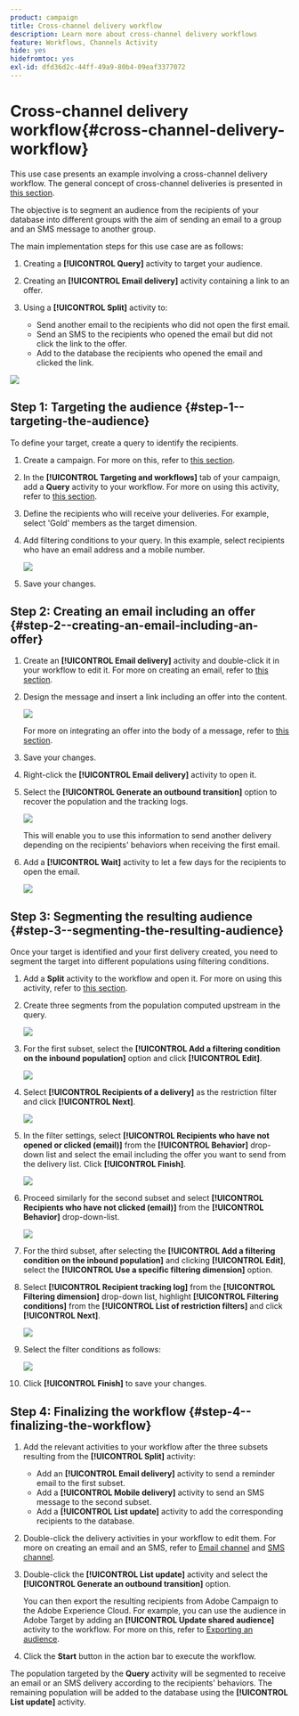 ```yaml
---
product: campaign
title: Cross-channel delivery workflow
description: Learn more about cross-channel delivery workflows
feature: Workflows, Channels Activity
hide: yes
hidefromtoc: yes
exl-id: dfd36d2c-44ff-49a9-80b4-09eaf3377072
---
```

# Cross-channel delivery workflow{#cross-channel-delivery-workflow}



This use case presents an example involving a cross-channel delivery workflow. The general concept of cross-channel deliveries is presented in [this section](cross-channel-deliveries.md).

The objective is to segment an audience from the recipients of your database into different groups with the aim of sending an email to a group and an SMS message to another group.

The main implementation steps for this use case are as follows:

1. Creating a **[!UICONTROL Query]** activity to target your audience.
1. Creating an **[!UICONTROL Email delivery]** activity containing a link to an offer.
1. Using a **[!UICONTROL Split]** activity to:

    * Send another email to the recipients who did not open the first email.
    * Send an SMS to the recipients who opened the email but did not click the link to the offer.
    * Add to the database the recipients who opened the email and clicked the link.

![](assets/wkf_cross-channel_7.png)

## Step 1: Targeting the audience {#step-1--targeting-the-audience}

To define your target, create a query to identify the recipients.

1. Create a campaign. For more on this, refer to [this section](../../campaign/using/setting-up-marketing-campaigns.md#creating-a-campaign).
1. In the **[!UICONTROL Targeting and workflows]** tab of your campaign, add a **Query** activity to your workflow. For more on using this activity, refer to [this section](query.md).
1. Define the recipients who will receive your deliveries. For example, select 'Gold' members as the target dimension.
1. Add filtering conditions to your query. In this example, select recipients who have an email address and a mobile number.

   ![](assets/wkf_cross-channel_3.png)

1. Save your changes.

## Step 2: Creating an email including an offer {#step-2--creating-an-email-including-an-offer}

1. Create an **[!UICONTROL Email delivery]** activity and double-click it in your workflow to edit it. For more on creating an email, refer to [this section](../../delivery/using/about-email-channel.md).
1. Design the message and insert a link including an offer into the content.

   ![](assets/wkf_cross-channel_1.png)

   For more on integrating an offer into the body of a message, refer to [this section](../../interaction/using/integrating-an-offer-via-the-wizard.md#delivering-with-a-call-to-the-offer-engine).

1. Save your changes.
1. Right-click the **[!UICONTROL Email delivery]** activity to open it.
1. Select the **[!UICONTROL Generate an outbound transition]** option to recover the population and the tracking logs.

   ![](assets/wkf_cross-channel_2.png)

   This will enable you to use this information to send another delivery depending on the recipients' behaviors when receiving the first email.

1. Add a **[!UICONTROL Wait]** activity to let a few days for the recipients to open the email.

   ![](assets/wkf_cross-channel_4.png)

## Step 3: Segmenting the resulting audience {#step-3--segmenting-the-resulting-audience}

Once your target is identified and your first delivery created, you need to segment the target into different populations using filtering conditions.

1. Add a **Split** activity to the workflow and open it. For more on using this activity, refer to [this section](split.md).
1. Create three segments from the population computed upstream in the query.

   ![](assets/wkf_cross-channel_6.png)

1. For the first subset, select the **[!UICONTROL Add a filtering condition on the inbound population]** option and click **[!UICONTROL Edit]**.

   ![](assets/wkf_cross-channel_8.png)

1. Select **[!UICONTROL Recipients of a delivery]** as the restriction filter and click **[!UICONTROL Next]**.

   ![](assets/wkf_cross-channel_9.png)

1. In the filter settings, select **[!UICONTROL Recipients who have not opened or clicked (email)]** from the **[!UICONTROL Behavior]** drop-down list and select the email including the offer you want to send from the delivery list. Click **[!UICONTROL Finish]**.

   ![](assets/wkf_cross-channel_10.png)

1. Proceed similarly for the second subset and select **[!UICONTROL Recipients who have not clicked (email)]** from the **[!UICONTROL Behavior]** drop-down-list.

   ![](assets/wkf_cross-channel_11.png)

1. For the third subset, after selecting the **[!UICONTROL Add a filtering condition on the inbound population]** and clicking **[!UICONTROL Edit]**, select the **[!UICONTROL Use a specific filtering dimension]** option.
1. Select **[!UICONTROL Recipient tracking log]** from the **[!UICONTROL Filtering dimension]** drop-down list, highlight **[!UICONTROL Filtering conditions]** from the **[!UICONTROL List of restriction filters]** and click **[!UICONTROL Next]**.

   ![](assets/wkf_cross-channel_12.png)

1. Select the filter conditions as follows:

   ![](assets/wkf_cross-channel_13.png)

1. Click **[!UICONTROL Finish]** to save your changes.

## Step 4: Finalizing the workflow {#step-4--finalizing-the-workflow}

1. Add the relevant activities to your workflow after the three subsets resulting from the **[!UICONTROL Split]** activity:

    * Add an **[!UICONTROL Email delivery]** activity to send a reminder email to the first subset.
    * Add a **[!UICONTROL Mobile delivery]** activity to send an SMS message to the second subset.
    * Add a **[!UICONTROL List update]** activity to add the corresponding recipients to the database.

1. Double-click the delivery activities in your workflow to edit them. For more on creating an email and an SMS, refer to [Email channel](../../delivery/using/about-email-channel.md) and [SMS channel](../../delivery/using/sms-channel.md).
1. Double-click the **[!UICONTROL List update]** activity and select the **[!UICONTROL Generate an outbound transition]** option.

   You can then export the resulting recipients from Adobe Campaign to the Adobe Experience Cloud. For example, you can use the audience in Adobe Target by adding an **[!UICONTROL Update shared audience]** activity to the workflow. For more on this, refer to [Exporting an audience](../../integrations/using/importing-and-exporting-audiences.md#exporting-an-audience).

1. Click the **Start** button in the action bar to execute the workflow.

The population targeted by the **Query** activity will be segmented to receive an email or an SMS delivery according to the recipients' behaviors. The remaining population will be added to the database using the **[!UICONTROL List update]** activity.
